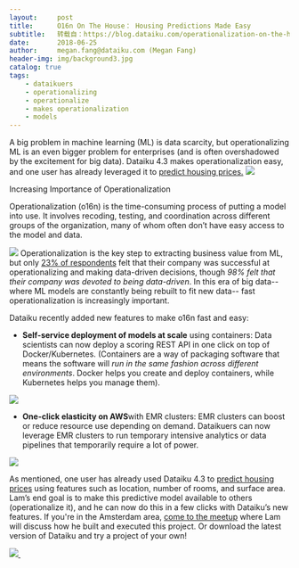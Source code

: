 ```yaml
---
layout:     post
title:      O16n On The House： Housing Predictions Made Easy
subtitle:   转载自：https://blog.dataiku.com/operationalization-on-the-house-housing-predictions-made-easy
date:       2018-06-25
author:     megan.fang@dataiku.com (Megan Fang)
header-img: img/background3.jpg
catalog: true
tags:
    - dataikuers
    - operationalizing
    - operationalize
    - makes operationalization
    - models
---
```


A big problem in machine learning (ML) is data scarcity, but operationalizing ML is an even bigger problem for enterprises (and is often overshadowed by the excitement for big data). Dataiku 4.3 makes operationalization easy, and one user has already leveraged it to [predict housing prices.](https://www.linkedin.com/pulse/house-price-model-deployment-dataiku-43-longhow-lam)
![](https://blog.dataiku.com/hs-fs/hubfs/operationalization.jpg?t=1532099243994&width=786&name=operationalization.jpg)


Increasing Importance of Operationalization

Operationalization (o16n) is the time-consuming process of putting a model into use. It involves recoding, testing, and coordination across different groups of the organization, many of whom often don’t have easy access to the model and data.

![](https://blog.dataiku.com/hs-fs/hubfs/Screen%20Shot%202018-06-25%20at%201.26.22%20PM.png?t=1532099243994&width=1214&name=Screen%20Shot%202018-06-25%20at%201.26.22%20PM.png)
Operationalization is the key step to extracting business value from ML, but only [23% of respondents](https://www.attivio.com/news/press-releases/attivio-survey-exposes-disconnect-between-big-data-excitement-and-organizations%E2%80%99) felt that their company was successful at operationalizing and making data-driven decisions, though *98% felt that their company was devoted to being data-driven*. In this era of big data-- where ML models are constantly being rebuilt to fit new data-- fast operationalization is increasingly important.

Dataiku recently added new features to make o16n fast and easy:

- **Self-service deployment of models at scale** using containers: Data scientists can now deploy a scoring REST API in one click on top of Docker/Kubernetes. (Containers are a way of packaging software that means the software will *run in the same fashion across different environments*. Docker helps you create and deploy containers, while Kubernetes helps you manage them).


![](https://blog.dataiku.com/hs-fs/hubfs/container.png?t=1532099243994&width=1888&name=container.png)


- **One-click elasticity on AWS**with EMR clusters: EMR clusters can boost or reduce resource use depending on demand. Dataikuers can now leverage EMR clusters to run temporary intensive analytics or data pipelines that temporarily require a lot of power.


![](https://blog.dataiku.com/hubfs/dataiku-1.webp?t=1532099243994)


As mentioned, one user has already used Dataiku 4.3 to [predict housing prices](https://www.linkedin.com/pulse/house-price-model-deployment-dataiku-43-longhow-lam) using features such as location, number of rooms, and surface area. Lam’s end goal is to make this predictive model available to others (operationalize it), and he can now do this in a few clicks with Dataiku’s new features. If you're in the Amsterdam area, [come to the meetup](https://www.meetup.com//Analytics-Data-Science-by-Dataiku-Amsterdam/events/251910036) where Lam will discuss how he built and executed this project. Or download the latest version of Dataiku and try a project of your own!

[![](https://no-cache.hubspot.com/cta/default/2123903/d1333099-344c-423a-a1c1-4787f5dbc1da.png)
](https://cta-redirect.hubspot.com/cta/redirect/2123903/d1333099-344c-423a-a1c1-4787f5dbc1da) 
